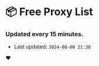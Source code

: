 # :package: Free Proxy List
### Updated every 15 minutes.

- Last updated: `2024-08-08 21:30`

:heart:
